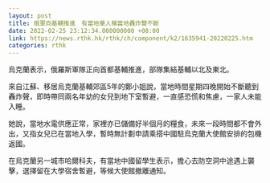 ```yaml
---
layout: post
title: 俄軍向基輔推進　有當地華人稱當地轟炸聲不斷
date: 2022-02-25 23:12:34.000000000 +08:00
link: https://news.rthk.hk/rthk/ch/component/k2/1635941-20220225.htm
categories: rthk
---
```


烏克蘭表示，俄羅斯軍隊正向首都基輔推進，部隊集結基輔以北及東北。

來自江蘇、移居烏克蘭基輔郊區5年的鄭小姐說，當地時間星期四晚開始不斷聽到轟炸聲，即時帶同兩名年幼的女兒到地下室暫避，一直感恐慌和焦慮，一家人未能入睡。

她說，當地水電供應正常，家裡亦已儲備好半個月的糧食，未來一段時間都不會外出，又指女兒已在當地入學，暫時無計劃申請乘搭中國駐烏克蘭大使館安排的包機返國。

在烏克蘭另一城市哈爾科夫，有當地中國留學生表示，擔心去防空洞中途遇上襲擊，選擇留在大學宿舍暫避，等候大使館撤離通知。
